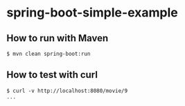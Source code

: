 # spring-boot-simple-example

## How to run with Maven

    $ mvn clean spring-boot:run

## How to test with curl

    $ curl -v http://localhost:8080/movie/9
    ...
